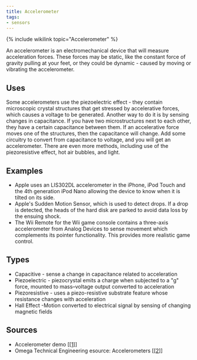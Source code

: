 ```yaml
---
title: Accelerometer
tags:
- sensors
---
```


{% include wikilink topic="Accelerometer" %}

An accelerometer is an electromechanical device that will measure acceleration forces. These forces may be static, like the constant force of gravity pulling at your feet, or they could be dynamic - caused by moving or vibrating the accelerometer.

## Uses

Some accelerometers use the piezoelectric effect - they contain microscopic crystal structures that get stressed by accelerative forces, which causes a voltage to be generated. Another way to do it is by sensing changes in capacitance. If you have two microstructures next to each other, they have a certain capacitance between them. If an accelerative force moves one of the structures, then the capacitance will change. Add some circuitry to convert from capacitance to voltage, and you will get an accelerometer. There are even more methods, including use of the piezoresistive effect, hot air bubbles, and light.

## Examples

* Apple uses an LIS302DL accelerometer in the iPhone, iPod Touch and the 4th generation iPod Nano allowing the device to know when it is tilted on its side.
* Apple's Sudden Motion Sensor, which is used to detect drops. If a drop is detected, the heads of the hard disk are parked to avoid data loss by the ensuing shock.
* The Wii Remote for the Wii game console contains a three-axis accelerometer from Analog Devices to sense movement which complements its pointer functionality. This provides more realistic game control.

## Types

* Capacitive - sense a change in capacitance related to acceleration
* Piezoelectric - piezocrystal emits a charge when subjected to a "g" force, mounted to mass–voltage output converted to acceleration
* Piezoresistive - uses a piezo-resistive substrate feature whose resistance changes with acceleration
* Hall Effect -Motion converted to electrical signal by sensing of changing magnetic fields

## Sources

- Accelerometer demo [[[1]](http://www.youtube.com/watch?v=9NEiBDBXFEQ "http://www.youtube.com/watch?v=9NEiBDBXFEQ")]
- Omega Technical Engineering esource: Accelerometers [[[2]](http://www.omega.com/prodinfo/accelerometers.html "http://www.omega.com/prodinfo/accelerometers.html")]
